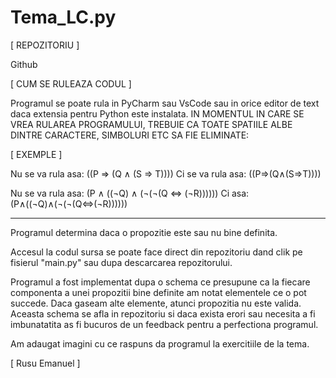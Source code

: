 # Tema_LC.py
[ REPOZITORIU ]

Github

[ CUM SE RULEAZA CODUL ]

Programul se poate rula in PyCharm sau VsCode sau in orice editor de text daca extensia pentru Python este instalata.
IN MOMENTUL IN CARE SE VREA RULAREA PROGRAMULUI, TREBUIE CA TOATE SPATIILE ALBE DINTRE CARACTERE, SIMBOLURI ETC SA FIE ELIMINATE:

[ EXEMPLE ]


Nu se va rula asa: ((P ⇒ (Q ∧ (S ⇒ T))))
Ci se va rula asa: ((P⇒(Q∧(S⇒T))))

Nu se va rula asa: (P ∧ ((¬Q) ∧ (¬(¬(Q ⇔ (¬R))))))
Ci asa: (P∧((¬Q)∧(¬(¬(Q⇔(¬R))))))

-----------------------------------------------------------------------------------------------------------------------------------------------------------------------------------

Programul determina daca o propozitie este sau nu bine definita.

Accesul la codul sursa se poate face direct din repozitoriu dand clik pe fisierul "main.py" sau dupa descarcarea repozitorului.

Programul a fost implementat dupa o schema ce presupune ca la fiecare componenta a unei propozitii bine definite am notat elementele ce o pot succede. Daca gaseam alte elemente, atunci propozitia nu este valida. Aceasta schema se afla in repozitoriu si daca exista erori sau necesita a fi imbunatatita as fi bucuros de un feedback pentru a perfectiona programul.

Am adaugat imagini cu ce raspuns da programul la exercitiile de la tema.



[ Rusu Emanuel ]
